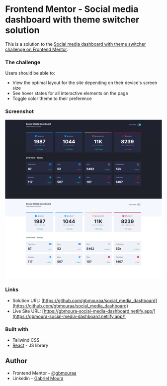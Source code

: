 # Frontend Mentor - Social media dashboard with theme switcher solution

This is a solution to the [Social media dashboard with theme switcher challenge on Frontend Mentor](https://www.frontendmentor.io/challenges/social-media-dashboard-with-theme-switcher-6oY8ozp_H).

### The challenge

Users should be able to:

- View the optimal layout for the site depending on their device's screen size
- See hover states for all interactive elements on the page
- Toggle color theme to their preference

### Screenshot

![](./public/screenshot1.png)
![](./public/screenshot2.png)


### Links

- Solution URL: [https://github.com/gbmouraa/social_media_dashboard](https://github.com/gbmouraa/social_media_dashboard)
- Live Site URL: [https://gbmoura-social-media-dashboard.netlify.app/](https://gbmoura-social-media-dashboard.netlify.app/)

### Built with

- Tailwind CSS
- [React](https://reactjs.org/) - JS library

## Author

- Frontend Mentor - [@gbmouraa](https://www.frontendmentor.io/profile/gbmouraa)
- Linkedin - [Gabriel Moura](https://www.twitter.com/yourusername)
